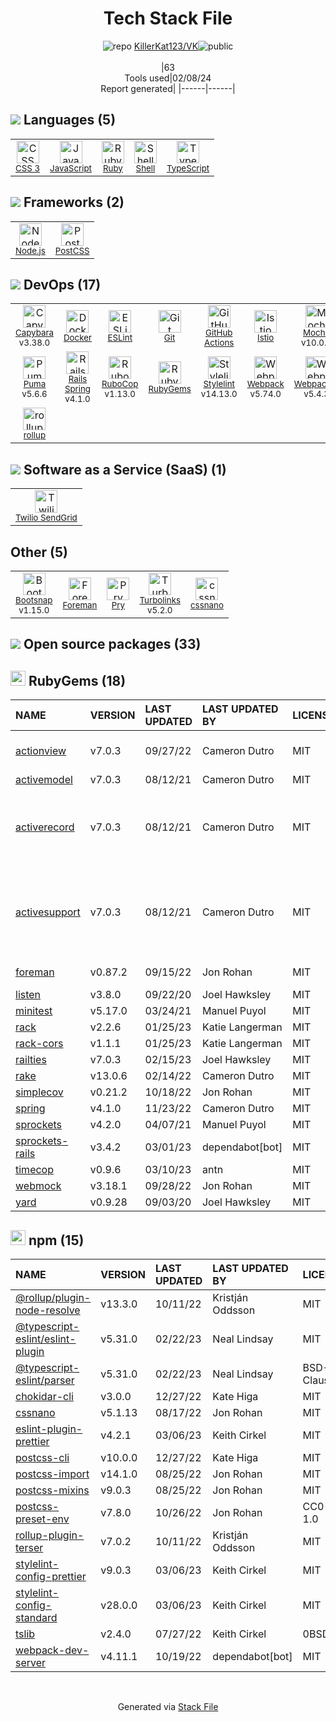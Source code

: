 <!--
&lt;--- Readme.md Snippet without images Start ---&gt;
## Tech Stack
KillerKat123/VK is built on the following main stack:

- [Twilio SendGrid](http://sendgrid.com) – Transactional Email
- [Mocha](http://mochajs.org/) – Javascript Testing Framework
- [Ruby](https://www.ruby-lang.org) – Languages
- [Node.js](http://nodejs.org/) – Frameworks (Full Stack)
- [Puma](http://puma.io/) – Web Servers
- [JavaScript](https://developer.mozilla.org/en-US/docs/Web/JavaScript) – Languages
- [Rails Spring](https://github.com/rails/spring) – Rails Testing
- [TypeScript](http://www.typescriptlang.org) – Languages
- [Webpack](http://webpack.js.org) – JS Build Tools / JS Task Runners
- [Capybara](http://jnicklas.github.io/capybara/) – Testing Frameworks
- [RuboCop](http://batsov.com/rubocop/) – Code Review
- [Turbolinks](https://github.com/turbolinks/turbolinks) – Ruby Utilities
- [ESLint](http://eslint.org/) – Code Review
- [PostCSS](https://github.com/postcss/postcss) – CSS Pre-processors / Extensions
- [rollup](http://rollupjs.org/) – JS Build Tools / JS Task Runners
- [Shell](https://en.wikipedia.org/wiki/Shell_script) – Languages
- [Stylelint](http://stylelint.io/) – Code Review
- [Webpacker](https://github.com/rails/webpacker) – JS Build Tools / JS Task Runners
- [Bootsnap](https://github.com/shopify/bootsnap) – Ruby Utilities
- [Istio](https://istio.io/) – Microservices Tools
- [Prettier](https://prettier.io/) – Code Review
- [GitHub Actions](https://github.com/features/actions) – Continuous Integration
- [Docker](https://www.docker.com/) – Virtual Machine Platforms & Containers

Full tech stack [here](/techstack.md)

&lt;--- Readme.md Snippet without images End ---&gt;

&lt;--- Readme.md Snippet with images Start ---&gt;
## Tech Stack
KillerKat123/VK is built on the following main stack:

- <img width='25' height='25' src='https://img.stackshare.io/service/43/kQ_6nwmP.jpg' alt='Twilio SendGrid'/> [Twilio SendGrid](http://sendgrid.com) – Transactional Email
- <img width='25' height='25' src='https://img.stackshare.io/service/832/mocha.png' alt='Mocha'/> [Mocha](http://mochajs.org/) – Javascript Testing Framework
- <img width='25' height='25' src='https://img.stackshare.io/service/989/ruby.png' alt='Ruby'/> [Ruby](https://www.ruby-lang.org) – Languages
- <img width='25' height='25' src='https://img.stackshare.io/service/1011/n1JRsFeB_400x400.png' alt='Node.js'/> [Node.js](http://nodejs.org/) – Frameworks (Full Stack)
- <img width='25' height='25' src='https://img.stackshare.io/service/1055/favicon.png' alt='Puma'/> [Puma](http://puma.io/) – Web Servers
- <img width='25' height='25' src='https://img.stackshare.io/service/1209/javascript.jpeg' alt='JavaScript'/> [JavaScript](https://developer.mozilla.org/en-US/docs/Web/JavaScript) – Languages
- <img width='25' height='25' src='https://img.stackshare.io/no-img-open-source.png' alt='Rails Spring'/> [Rails Spring](https://github.com/rails/spring) – Rails Testing
- <img width='25' height='25' src='https://img.stackshare.io/service/1612/bynNY5dJ.jpg' alt='TypeScript'/> [TypeScript](http://www.typescriptlang.org) – Languages
- <img width='25' height='25' src='https://img.stackshare.io/service/1682/IMG_4636.PNG' alt='Webpack'/> [Webpack](http://webpack.js.org) – JS Build Tools / JS Task Runners
- <img width='25' height='25' src='https://img.stackshare.io/service/2595/capybara.png' alt='Capybara'/> [Capybara](http://jnicklas.github.io/capybara/) – Testing Frameworks
- <img width='25' height='25' src='https://img.stackshare.io/service/2643/rubocop.png' alt='RuboCop'/> [RuboCop](http://batsov.com/rubocop/) – Code Review
- <img width='25' height='25' src='https://img.stackshare.io/service/3028/default_ce0a839b05d39c32172761cba1f092a8433d381c.png' alt='Turbolinks'/> [Turbolinks](https://github.com/turbolinks/turbolinks) – Ruby Utilities
- <img width='25' height='25' src='https://img.stackshare.io/service/3337/Q4L7Jncy.jpg' alt='ESLint'/> [ESLint](http://eslint.org/) – Code Review
- <img width='25' height='25' src='https://img.stackshare.io/service/3339/rlFcjEdI.png' alt='PostCSS'/> [PostCSS](https://github.com/postcss/postcss) – CSS Pre-processors / Extensions
- <img width='25' height='25' src='https://img.stackshare.io/service/4423/zE8RTn9E_400x400.jpg' alt='rollup'/> [rollup](http://rollupjs.org/) – JS Build Tools / JS Task Runners
- <img width='25' height='25' src='https://img.stackshare.io/service/4631/default_c2062d40130562bdc836c13dbca02d318205a962.png' alt='Shell'/> [Shell](https://en.wikipedia.org/wiki/Shell_script) – Languages
- <img width='25' height='25' src='https://img.stackshare.io/service/5446/V9JsvPul_400x400.jpg' alt='Stylelint'/> [Stylelint](http://stylelint.io/) – Code Review
- <img width='25' height='25' src='https://img.stackshare.io/no-img-open-source.png' alt='Webpacker'/> [Webpacker](https://github.com/rails/webpacker) – JS Build Tools / JS Task Runners
- <img width='25' height='25' src='https://img.stackshare.io/no-img-open-source.png' alt='Bootsnap'/> [Bootsnap](https://github.com/shopify/bootsnap) – Ruby Utilities
- <img width='25' height='25' src='https://img.stackshare.io/service/7028/AGpa5VZV.jpg' alt='Istio'/> [Istio](https://istio.io/) – Microservices Tools
- <img width='25' height='25' src='https://img.stackshare.io/service/7035/default_66f265943abed56bcdbfca1c866a4261b1fbb063.jpg' alt='Prettier'/> [Prettier](https://prettier.io/) – Code Review
- <img width='25' height='25' src='https://img.stackshare.io/service/11563/actions.png' alt='GitHub Actions'/> [GitHub Actions](https://github.com/features/actions) – Continuous Integration
- <img width='25' height='25' src='https://img.stackshare.io/service/586/n4u37v9t_400x400.png' alt='Docker'/> [Docker](https://www.docker.com/) – Virtual Machine Platforms & Containers

Full tech stack [here](/techstack.md)

&lt;--- Readme.md Snippet with images End ---&gt;
-->
<div align="center">

# Tech Stack File
![](https://img.stackshare.io/repo.svg "repo") [KillerKat123/VK](https://github.com/KillerKat123/VK)![](https://img.stackshare.io/public_badge.svg "public")
<br/><br/>
|63<br/>Tools used|02/08/24 <br/>Report generated|
|------|------|
</div>

## <img src='https://img.stackshare.io/languages.svg'/> Languages (5)
<table><tr>
  <td align='center'>
  <img width='36' height='36' src='https://img.stackshare.io/service/6727/css.png' alt='CSS 3'>
  <br>
  <sub><a href="https://developer.mozilla.org/en-US/docs/Web/CSS/CSS3">CSS 3</a></sub>
  <br>
  <sub></sub>
</td>

<td align='center'>
  <img width='36' height='36' src='https://img.stackshare.io/service/1209/javascript.jpeg' alt='JavaScript'>
  <br>
  <sub><a href="https://developer.mozilla.org/en-US/docs/Web/JavaScript">JavaScript</a></sub>
  <br>
  <sub></sub>
</td>

<td align='center'>
  <img width='36' height='36' src='https://img.stackshare.io/service/989/ruby.png' alt='Ruby'>
  <br>
  <sub><a href="https://www.ruby-lang.org">Ruby</a></sub>
  <br>
  <sub></sub>
</td>

<td align='center'>
  <img width='36' height='36' src='https://img.stackshare.io/service/4631/default_c2062d40130562bdc836c13dbca02d318205a962.png' alt='Shell'>
  <br>
  <sub><a href="https://en.wikipedia.org/wiki/Shell_script">Shell</a></sub>
  <br>
  <sub></sub>
</td>

<td align='center'>
  <img width='36' height='36' src='https://img.stackshare.io/service/1612/bynNY5dJ.jpg' alt='TypeScript'>
  <br>
  <sub><a href="http://www.typescriptlang.org">TypeScript</a></sub>
  <br>
  <sub></sub>
</td>

</tr>
</table>

## <img src='https://img.stackshare.io/frameworks.svg'/> Frameworks (2)
<table><tr>
  <td align='center'>
  <img width='36' height='36' src='https://img.stackshare.io/service/1011/n1JRsFeB_400x400.png' alt='Node.js'>
  <br>
  <sub><a href="http://nodejs.org/">Node.js</a></sub>
  <br>
  <sub></sub>
</td>

<td align='center'>
  <img width='36' height='36' src='https://img.stackshare.io/service/3339/rlFcjEdI.png' alt='PostCSS'>
  <br>
  <sub><a href="https://github.com/postcss/postcss">PostCSS</a></sub>
  <br>
  <sub></sub>
</td>

</tr>
</table>

## <img src='https://img.stackshare.io/devops.svg'/> DevOps (17)
<table><tr>
  <td align='center'>
  <img width='36' height='36' src='https://img.stackshare.io/service/2595/capybara.png' alt='Capybara'>
  <br>
  <sub><a href="http://jnicklas.github.io/capybara/">Capybara</a></sub>
  <br>
  <sub>v3.38.0</sub>
</td>

<td align='center'>
  <img width='36' height='36' src='https://img.stackshare.io/service/586/n4u37v9t_400x400.png' alt='Docker'>
  <br>
  <sub><a href="https://www.docker.com/">Docker</a></sub>
  <br>
  <sub></sub>
</td>

<td align='center'>
  <img width='36' height='36' src='https://img.stackshare.io/service/3337/Q4L7Jncy.jpg' alt='ESLint'>
  <br>
  <sub><a href="http://eslint.org/">ESLint</a></sub>
  <br>
  <sub></sub>
</td>

<td align='center'>
  <img width='36' height='36' src='https://img.stackshare.io/service/1046/git.png' alt='Git'>
  <br>
  <sub><a href="http://git-scm.com/">Git</a></sub>
  <br>
  <sub></sub>
</td>

<td align='center'>
  <img width='36' height='36' src='https://img.stackshare.io/service/11563/actions.png' alt='GitHub Actions'>
  <br>
  <sub><a href="https://github.com/features/actions">GitHub Actions</a></sub>
  <br>
  <sub></sub>
</td>

<td align='center'>
  <img width='36' height='36' src='https://img.stackshare.io/service/7028/AGpa5VZV.jpg' alt='Istio'>
  <br>
  <sub><a href="https://istio.io/">Istio</a></sub>
  <br>
  <sub></sub>
</td>

<td align='center'>
  <img width='36' height='36' src='https://img.stackshare.io/service/832/mocha.png' alt='Mocha'>
  <br>
  <sub><a href="http://mochajs.org/">Mocha</a></sub>
  <br>
  <sub>v10.0.0</sub>
</td>

<td align='center'>
  <img width='36' height='36' src='https://img.stackshare.io/service/7035/default_66f265943abed56bcdbfca1c866a4261b1fbb063.jpg' alt='Prettier'>
  <br>
  <sub><a href="https://prettier.io/">Prettier</a></sub>
  <br>
  <sub>v1.19.1</sub>
</td>

</tr>
<tr>
  <td align='center'>
  <img width='36' height='36' src='https://img.stackshare.io/service/1055/favicon.png' alt='Puma'>
  <br>
  <sub><a href="http://puma.io/">Puma</a></sub>
  <br>
  <sub>v5.6.6</sub>
</td>

<td align='center'>
  <img width='36' height='36' src='https://img.stackshare.io/no-img-open-source.png' alt='Rails Spring'>
  <br>
  <sub><a href="https://github.com/rails/spring">Rails Spring</a></sub>
  <br>
  <sub>v4.1.0</sub>
</td>

<td align='center'>
  <img width='36' height='36' src='https://img.stackshare.io/service/2643/rubocop.png' alt='RuboCop'>
  <br>
  <sub><a href="http://batsov.com/rubocop/">RuboCop</a></sub>
  <br>
  <sub>v1.13.0</sub>
</td>

<td align='center'>
  <img width='36' height='36' src='https://img.stackshare.io/service/12795/5jL6-BA5_400x400.jpeg' alt='RubyGems'>
  <br>
  <sub><a href="https://rubygems.org/">RubyGems</a></sub>
  <br>
  <sub></sub>
</td>

<td align='center'>
  <img width='36' height='36' src='https://img.stackshare.io/service/5446/V9JsvPul_400x400.jpg' alt='Stylelint'>
  <br>
  <sub><a href="http://stylelint.io/">Stylelint</a></sub>
  <br>
  <sub>v14.13.0</sub>
</td>

<td align='center'>
  <img width='36' height='36' src='https://img.stackshare.io/service/1682/IMG_4636.PNG' alt='Webpack'>
  <br>
  <sub><a href="http://webpack.js.org">Webpack</a></sub>
  <br>
  <sub>v5.74.0</sub>
</td>

<td align='center'>
  <img width='36' height='36' src='https://img.stackshare.io/no-img-open-source.png' alt='Webpacker'>
  <br>
  <sub><a href="https://github.com/rails/webpacker">Webpacker</a></sub>
  <br>
  <sub>v5.4.3</sub>
</td>

<td align='center'>
  <img width='36' height='36' src='https://img.stackshare.io/service/1120/lejvzrnlpb308aftn31u.png' alt='npm'>
  <br>
  <sub><a href="https://www.npmjs.com/">npm</a></sub>
  <br>
  <sub></sub>
</td>

</tr>
<tr>
  <td align='center'>
  <img width='36' height='36' src='https://img.stackshare.io/service/4423/zE8RTn9E_400x400.jpg' alt='rollup'>
  <br>
  <sub><a href="http://rollupjs.org/">rollup</a></sub>
  <br>
  <sub></sub>
</td>

</tr>
</table>

## <img src='https://img.stackshare.io/saas.svg'/> Software as a Service (SaaS) (1)
<table><tr>
  <td align='center'>
  <img width='36' height='36' src='https://img.stackshare.io/service/43/kQ_6nwmP.jpg' alt='Twilio SendGrid'>
  <br>
  <sub><a href="http://sendgrid.com">Twilio SendGrid</a></sub>
  <br>
  <sub></sub>
</td>

</tr>
</table>

## Other (5)
<table><tr>
  <td align='center'>
  <img width='36' height='36' src='https://img.stackshare.io/no-img-open-source.png' alt='Bootsnap'>
  <br>
  <sub><a href="https://github.com/shopify/bootsnap">Bootsnap</a></sub>
  <br>
  <sub>v1.15.0</sub>
</td>

<td align='center'>
  <img width='36' height='36' src='https://img.stackshare.io/service/3926/no-img-open-source.png' alt='Foreman'>
  <br>
  <sub><a href="http://theforeman.org/">Foreman</a></sub>
  <br>
  <sub></sub>
</td>

<td align='center'>
  <img width='36' height='36' src='https://img.stackshare.io/service/4982/75601495f263d568fc60f3de8577b6ab_normal.png' alt='Pry'>
  <br>
  <sub><a href="http://pryrepl.org">Pry</a></sub>
  <br>
  <sub></sub>
</td>

<td align='center'>
  <img width='36' height='36' src='https://img.stackshare.io/service/3028/default_ce0a839b05d39c32172761cba1f092a8433d381c.png' alt='Turbolinks'>
  <br>
  <sub><a href="https://github.com/turbolinks/turbolinks">Turbolinks</a></sub>
  <br>
  <sub>v5.2.0</sub>
</td>

<td align='center'>
  <img width='36' height='36' src='https://img.stackshare.io/service/6612/ehMiE-wz_normal.jpg' alt='cssnano'>
  <br>
  <sub><a href="http://cssnano.co/">cssnano</a></sub>
  <br>
  <sub></sub>
</td>

</tr>
</table>


## <img src='https://img.stackshare.io/group.svg' /> Open source packages (33)</h2>

## <img width='24' height='24' src='https://img.stackshare.io/service/12795/5jL6-BA5_400x400.jpeg'/> RubyGems (18)

|NAME|VERSION|LAST UPDATED|LAST UPDATED BY|LICENSE|VULNERABILITIES|
|:------|:------|:------|:------|:------|:------|
|[actionview](https://rubygems.org/actionview)|v7.0.3|09/27/22|Cameron Dutro |MIT|[CVE-2023-23913](https://github.com/advisories/GHSA-xp5h-f8jf-rc8q) (Moderate)|
|[activemodel](https://rubygems.org/activemodel)|v7.0.3|08/12/21|Cameron Dutro |MIT|N/A|
|[activerecord](https://rubygems.org/activerecord)|v7.0.3|08/12/21|Cameron Dutro |MIT|[CVE-2022-32224](https://github.com/advisories/GHSA-3hhc-qp5v-9p2j) (Critical)<br/>[CVE-2022-44566](https://github.com/advisories/GHSA-579w-22j4-4749) (High)<br/>[CVE-2023-22794](https://github.com/advisories/GHSA-hq7p-j377-6v63) (High)|
|[activesupport](https://rubygems.org/activesupport)|v7.0.3|08/12/21|Cameron Dutro |MIT|[CVE-2023-28120](https://github.com/advisories/GHSA-pj73-v5mw-pm9j) (Moderate)<br/>[CVE-2023-38037](https://github.com/advisories/GHSA-cr5q-6q9f-rq6q) (Low)<br/>[CVE-2023-22796](https://github.com/advisories/GHSA-j6gc-792m-qgm2) (Low)|
|[foreman](https://rubygems.org/foreman)|v0.87.2|09/15/22|Jon Rohan |MIT|[CVE-2022-3874](https://github.com/advisories/GHSA-9jfq-54vc-9rr2) (Critical)|
|[listen](https://rubygems.org/listen)|v3.8.0|09/22/20|Joel Hawksley |MIT|N/A|
|[minitest](https://rubygems.org/minitest)|v5.17.0|03/24/21|Manuel Puyol |MIT|N/A|
|[rack](https://rubygems.org/rack)|v2.2.6|01/25/23|Katie Langerman |MIT|N/A|
|[rack-cors](https://rubygems.org/rack-cors)|v1.1.1|01/25/23|Katie Langerman |MIT|N/A|
|[railties](https://rubygems.org/railties)|v7.0.3|02/15/23|Joel Hawksley |MIT|N/A|
|[rake](https://rubygems.org/rake)|v13.0.6|02/14/22|Cameron Dutro |MIT|N/A|
|[simplecov](https://rubygems.org/simplecov)|v0.21.2|10/18/22|Jon Rohan |MIT|N/A|
|[spring](https://rubygems.org/spring)|v4.1.0|11/23/22|Cameron Dutro |MIT|N/A|
|[sprockets](https://rubygems.org/sprockets)|v4.2.0|04/07/21|Manuel Puyol |MIT|N/A|
|[sprockets-rails](https://rubygems.org/sprockets-rails)|v3.4.2|03/01/23|dependabot[bot] |MIT|N/A|
|[timecop](https://rubygems.org/timecop)|v0.9.6|03/10/23|antn |MIT|N/A|
|[webmock](https://rubygems.org/webmock)|v3.18.1|09/28/22|Jon Rohan |MIT|N/A|
|[yard](https://rubygems.org/yard)|v0.9.28|09/03/20|Joel Hawksley |MIT|N/A|


## <img width='24' height='24' src='https://img.stackshare.io/service/1120/lejvzrnlpb308aftn31u.png'/> npm (15)

|NAME|VERSION|LAST UPDATED|LAST UPDATED BY|LICENSE|VULNERABILITIES|
|:------|:------|:------|:------|:------|:------|
|[@rollup/plugin-node-resolve](https://www.npmjs.com/@rollup/plugin-node-resolve)|v13.3.0|10/11/22|Kristján Oddsson |MIT|N/A|
|[@typescript-eslint/eslint-plugin](https://www.npmjs.com/@typescript-eslint/eslint-plugin)|v5.31.0|02/22/23|Neal Lindsay |MIT|N/A|
|[@typescript-eslint/parser](https://www.npmjs.com/@typescript-eslint/parser)|v5.31.0|02/22/23|Neal Lindsay |BSD-2-Clause|N/A|
|[chokidar-cli](https://www.npmjs.com/chokidar-cli)|v3.0.0|12/27/22|Kate Higa |MIT|N/A|
|[cssnano](https://www.npmjs.com/cssnano)|v5.1.13|08/17/22|Jon Rohan |MIT|N/A|
|[eslint-plugin-prettier](https://www.npmjs.com/eslint-plugin-prettier)|v4.2.1|03/06/23|Keith Cirkel |MIT|N/A|
|[postcss-cli](https://www.npmjs.com/postcss-cli)|v10.0.0|12/27/22|Kate Higa |MIT|N/A|
|[postcss-import](https://www.npmjs.com/postcss-import)|v14.1.0|08/25/22|Jon Rohan |MIT|N/A|
|[postcss-mixins](https://www.npmjs.com/postcss-mixins)|v9.0.3|08/25/22|Jon Rohan |MIT|N/A|
|[postcss-preset-env](https://www.npmjs.com/postcss-preset-env)|v7.8.0|10/26/22|Jon Rohan |CC0-1.0|N/A|
|[rollup-plugin-terser](https://www.npmjs.com/rollup-plugin-terser)|v7.0.2|10/11/22|Kristján Oddsson |MIT|N/A|
|[stylelint-config-prettier](https://www.npmjs.com/stylelint-config-prettier)|v9.0.3|03/06/23|Keith Cirkel |MIT|N/A|
|[stylelint-config-standard](https://www.npmjs.com/stylelint-config-standard)|v28.0.0|03/06/23|Keith Cirkel |MIT|N/A|
|[tslib](https://www.npmjs.com/tslib)|v2.4.0|07/27/22|Keith Cirkel |0BSD|N/A|
|[webpack-dev-server](https://www.npmjs.com/webpack-dev-server)|v4.11.1|10/19/22|dependabot[bot] |MIT|N/A|

<br/>
<div align='center'>

Generated via [Stack File](https://github.com/marketplace/stack-file)
